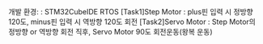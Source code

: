 개발 환경: : STM32CubeIDE RTOS
[Task1]Step Motor : plus핀 입력 시 정방향 120도, minus핀 입력 시 역방향 120도 회전
[Task2]Servo Motor : Step Motor의 정방향 or 역방향 회전 직후, Servo Motor 90도 회전운동(왕복 운동)
